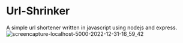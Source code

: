 # Url-Shrinker

A simple url shortener written in javascript using nodejs and express.
![screencapture-localhost-5000-2022-12-31-16_59_42](https://user-images.githubusercontent.com/19680931/210157106-a994f641-b49f-49a4-a306-e102484ad213.png)
